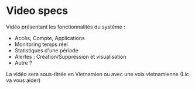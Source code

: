 # Video specs

Vidéo présentant les fonctionnalités du système :
- Accès, Compte, Applications
- Monitoring temps réel
- Statistiques d'une période
- Alertes : Création/Suppression et visualisation
- Autre ?

La vidéo sera sous-titrée en Vietnamien ou avec une voix vietnamienne (Lic va vous aider)


